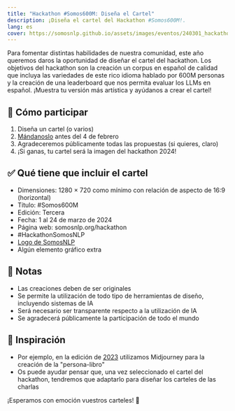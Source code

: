 ```yaml
---
title: "Hackathon #Somos600M: Diseña el Cartel"
description: ¡Diseña el cartel del Hackathon #Somos600M!.
lang: es
cover: https://somosnlp.github.io/assets/images/eventos/240301_hackathon.jpg
---
```


Para fomentar distintas habilidades de nuestra comunidad, este año queremos daros la oportunidad de diseñar el cartel del hackathon. Los objetivos del hackathon son la creación un corpus en español de calidad que incluya las variedades de este rico idioma hablado por 600M personas y la creación de una leaderboard que nos permita evaluar los LLMs en español. ¡Muestra tu versión más artística y ayúdanos a crear el cartel!

## 🎨 Cómo participar

1. Diseña un cartel (o varios)
2. [Mándanoslo](https://forms.gle/iJrKZtBXvnAk5Ji38) antes del 4 de febrero
3. Agradeceremos públicamente todas las propuestas (si quieres, claro)
4. ¡Si ganas, tu cartel será la imagen del hackathon 2024!

## ✅ Qué tiene que incluir el cartel

- Dimensiones: 1280 × 720 como mínimo con relación de aspecto de 16:9 (horizontal)
- Título: #Somos600M
- Edición: Tercera
- Fecha: 1 al 24 de marzo de 2024
- Página web: somosnlp.org/hackathon
- #HackathonSomosNLP
- [Logo de SomosNLP](https://github.com/somosnlp/assets/blob/main/logo_somos_nlp.png)
- Algún elemento gráfico extra

## 📝 Notas

- Las creaciones deben de ser originales
- Se permite la utilización de todo tipo de herramientas de diseño, incluyendo sistemas de IA
- Será necesario ser transparente respecto a la utilización de IA
- Se agradecerá públicamente la participación de todo el mundo

## 🤔 Inspiración

- Por ejemplo, en la edición de [2023](https://somosnlp.org/hackathon-2023) utilizamos Midjourney para la creación de la "persona-libro"
- Os puede ayudar pensar que, una vez seleccionado el cartel del hackathon, tendremos que adaptarlo para diseñar los carteles de las charlas

¡Esperamos con emoción vuestros carteles! 🤩

<!-- Idea: Hilo en twitter con los carteles por orden de entrega -->
